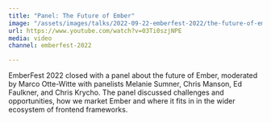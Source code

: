 ```yaml
---
title: "Panel: The Future of Ember"
image: "/assets/images/talks/2022-09-22-emberfest-2022/the-future-of-ember.jpg"
url: https://www.youtube.com/watch?v=03Ti0szjNPE
media: video
channel: emberfest-2022

---
```

EmberFest 2022 closed with a panel about the future of Ember, moderated by Marco Otte-Witte with panelists Melanie Sumner, Chris Manson, Ed Faulkner, and Chris Krycho. The panel discussed challenges and opportunities, how we market Ember and where it fits in in the wider ecosystem of frontend frameworks.
